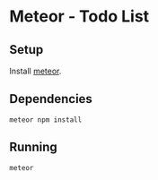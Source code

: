 # Meteor - Todo List

## Setup

Install [meteor](https://www.meteor.com/install).

## Dependencies

```
meteor npm install
```

## Running

```
meteor

```
